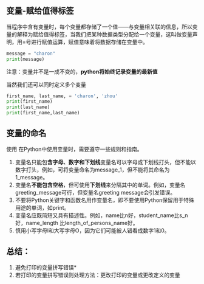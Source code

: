 ## 变量-赋给值得标签

当程序中含有变量时，每个变量都存储了一个值——与变量相关联的信息，所以变量的解释为赋给值得标签，当我们把某种数据类型分配给一个变量，这叫做变量声明，用=号进行赋值运算，赋值意味着将数据存储在变量中。

```python
message = "charon"
print(message)
```
注意：变量并不是一成不变的，**python将始终记录变量的最新值**

当然我们还可以同时定义多个变量
```python
first_name, last_name, = 'charon', 'zhou'
print(first_name)
print(last_name)
print(first_name,last_name)
```

## **变量的命名**
使用 在Python中使用变量时，需要遵守一些规则和指南。
1. 变量名只能包**含字母、数字和下划线**变量名可以字母或下划线打头，但不能以数字打头，例如，可将变量命名为message_1，但不能将其命名为1_message。
2. 变量名**不能包含空格**，但可使用**下划线**来分隔其中的单词。例如，变量名greeting_message可行，但变量名greeting message会引发错误。 
3. 不要将Python关键字和函数名用作变量名，即不要使用Python保留用于特殊用途的单词，如print。
4. 变量名应既简短又具有描述性。例如，name比n好，student_name比s_n好，name_length 比length_of_persons_name好。
5. 慎用小写字母l和大写字母O，因为它们可能被人错看成数字1和0。


## 总结：
1. 避免打印的变量拼写错误*
2. 若打印的变量拼写错误则处理方法：更改打印的变量或更改定义的变量


